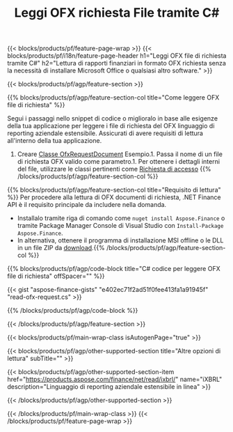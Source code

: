 ﻿---
title: Leggi OFX richiesta File tramite C#
description: Codice di esempio per OFX lettura del file di richiesta. Usa API codice di esempio per leggere i file di richiesta batch OFX all'interno di applicazioni basate su .NET. 
url: /it/net/read/ofx-request/
family: finance
platformtag: net
feature: read
informat: OFX request
outformat: 
otherformats: 
---
{{< blocks/products/pf/feature-page-wrap >}}
{{< blocks/products/pf/i18n/feature-page-header h1="Leggi OFX file di richiesta tramite C#" h2="Lettura di rapporti finanziari in formato OFX richiesta senza la necessità di installare Microsoft Office o qualsiasi altro software." >}}

{{< blocks/products/pf/agp/feature-section >}}

{{% blocks/products/pf/agp/feature-section-col title="Come leggere OFX file di richiesta" %}}

Segui i passaggi nello snippet di codice o miglioralo in base alle esigenze della tua applicazione per leggere i file di richiesta del OFX linguaggio di reporting aziendale estensibile. Assicurati di avere requisiti di lettura all'interno della tua applicazione.

1. Creare [Classe OfxRequestDocument](https://apireference.aspose.com/finance/net/aspose.finance.ofx/ofxrequestdocument) Esempio.1. Passa il nome di un file di richiesta OFX valido come parametro.1. Per ottenere i dettagli interni del file, utilizzare le classi pertinenti come [Richiesta di accesso](https://apireference.aspose.com/finance/net/aspose.finance.ofx.signon/signonrequest)
{{% /blocks/products/pf/agp/feature-section-col %}}

{{% blocks/products/pf/agp/feature-section-col title="Requisito di lettura" %}}
Per procedere alla lettura di OFX documenti di richiesta, .NET Finance API è il requisito principale da includere nella domanda. 
- Installalo tramite riga di comando come ```nuget install Aspose.Finance``` o tramite Package Manager Console di Visual Studio con ```Install-Package Aspose.Finance```.
- In alternativa, ottenere il programma di installazione MSI offline o le DLL in un file ZIP da [download](https://downloads.aspose.com/finance/net).{{% /blocks/products/pf/agp/feature-section-col %}}

{{% blocks/products/pf/agp/code-block title="C# codice per leggere OFX file di richiesta" offSpacer="" %}}

{{< gist "aspose-finance-gists" "e402ec71f2ad51f0fee413fa1a91945f" "read-ofx-request.cs" >}}

{{% /blocks/products/pf/agp/code-block %}}

{{< /blocks/products/pf/agp/feature-section >}}

{{< blocks/products/pf/main-wrap-class isAutogenPage="true" >}}

{{< blocks/products/pf/agp/other-supported-section title="Altre opzioni di lettura" subTitle="" >}}

{{< blocks/products/pf/agp/other-supported-section-item href="https://products.aspose.com/finance/net/read/ixbrl/" name="iXBRL" description="Linguaggio di reporting aziendale estensibile in linea" >}}

{{< /blocks/products/pf/agp/other-supported-section >}}

{{< /blocks/products/pf/main-wrap-class >}}
{{< /blocks/products/pf/feature-page-wrap >}}